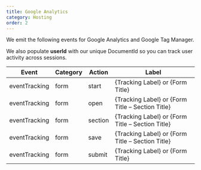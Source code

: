 ```yaml
---
title: Google Analytics
category: Hosting
order: 2
---
```


We emit the following events for Google Analytics and Google Tag Manager.

We also populate **userId** with our unique DocumentId so you can track user activity across sessions.

|Event|Category|Action|Label|
|---|---|---|---|
|eventTracking|form|start|{Tracking Label} or {Form Title}|
|eventTracking|form|open|{Tracking Label} or {Form Title – Section Title}|
|eventTracking|form|section|{Tracking Label} or {Form Title – Section Title}|
|eventTracking|form|save|{Tracking Label} or {Form Title – Section Title}|
|eventTracking|form|submit|{Tracking Label} or {Form Title}|